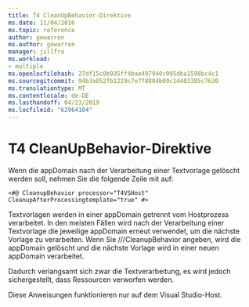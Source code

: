 ```yaml
---
title: T4 CleanUpBehavior-Direktive
ms.date: 11/04/2016
ms.topic: reference
author: gewarren
ms.author: gewarren
manager: jillfra
ms.workload:
- multiple
ms.openlocfilehash: 27df15c0b935ff4bae497940c095dba1598bc4c1
ms.sourcegitcommit: 94b3a052fb1229c7e7f8804b09c1d403385c7630
ms.translationtype: MT
ms.contentlocale: de-DE
ms.lasthandoff: 04/23/2019
ms.locfileid: "62964104"
---
```

# <a name="t4-cleanupbehavior-directive"></a>T4 CleanUpBehavior-Direktive

Wenn die appDomain nach der Verarbeitung einer Textvorlage gelöscht werden soll, nehmen Sie die folgende Zeile mit auf:

```
<#@ CleanupBehavior processor="T4VSHost" CleanupAfterProcessingtemplate="true" #>
```

Textvorlagen werden in einer appDomain getrennt vom Hostprozess verarbeitet. In den meisten Fällen wird nach der Verarbeitung einer Textvorlage die jeweilige appDomain erneut verwendet, um die nächste Vorlage zu verarbeiten. Wenn Sie ///CleanupBehavior angeben, wird die appDomain gelöscht und die nächste Vorlage wird in einer neuen appDomain verarbeitet.

Dadurch verlangsamt sich zwar die Textverarbeitung, es wird jedoch sichergestellt, dass Ressourcen verworfen werden.

Diese Anweisungen funktionieren nur auf dem Visual Studio-Host.